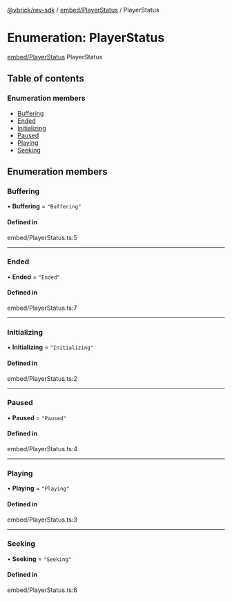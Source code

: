 [@vbrick/rev-sdk](../README.md) / [embed/PlayerStatus](../modules/embed_PlayerStatus.md) / PlayerStatus

# Enumeration: PlayerStatus

[embed/PlayerStatus](../modules/embed_PlayerStatus.md).PlayerStatus

## Table of contents

### Enumeration members

- [Buffering](embed_PlayerStatus.PlayerStatus.md#buffering)
- [Ended](embed_PlayerStatus.PlayerStatus.md#ended)
- [Initializing](embed_PlayerStatus.PlayerStatus.md#initializing)
- [Paused](embed_PlayerStatus.PlayerStatus.md#paused)
- [Playing](embed_PlayerStatus.PlayerStatus.md#playing)
- [Seeking](embed_PlayerStatus.PlayerStatus.md#seeking)

## Enumeration members

### Buffering

• **Buffering** = `"Buffering"`

#### Defined in

embed/PlayerStatus.ts:5

___

### Ended

• **Ended** = `"Ended"`

#### Defined in

embed/PlayerStatus.ts:7

___

### Initializing

• **Initializing** = `"Initializing"`

#### Defined in

embed/PlayerStatus.ts:2

___

### Paused

• **Paused** = `"Paused"`

#### Defined in

embed/PlayerStatus.ts:4

___

### Playing

• **Playing** = `"Playing"`

#### Defined in

embed/PlayerStatus.ts:3

___

### Seeking

• **Seeking** = `"Seeking"`

#### Defined in

embed/PlayerStatus.ts:6
